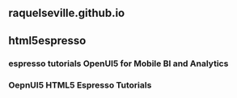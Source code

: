 ## raquelseville.github.io

## html5espresso

### espresso tutorials OpenUI5 for Mobile BI and Analytics

### OepnUI5 HTML5 Espresso Tutorials

